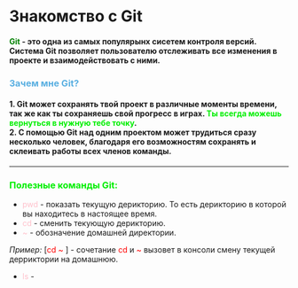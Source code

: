  # Знакомство с Git


#### <font color="Green">**Git**</font> - это одна из самых популярынх сисетем контроля версий. Cистема Git позволяет пользователю отслеживать все изменения в проекте и взаимодействовать с ними.

### <font color="#59afe1">Зачем мне Git?</font>
#### 1. Git может сохранять твой проект в различные моменты времени, так же как ты сохраняешь свой прогресс в играх. <font color="Gree">Ты всегда можешь вернуться в нужную тебе точку</font>. <br> 2. С помощью Git над одним проектом может трудиться сразу несколько человек, благодаря его возможностям сохранять и склеивать работы всех членов команды.

---
### <font color="Gree">**Полезные команды Git:**</font>

* <font color="Pink">pwd</font> - показать текущую дерикторию. То есть дерикторию в которой вы  находитесь в настоящее время. 
* <font color="Pink">cd</font> - сменить текующую дерикторию.
* <font color="Pink">~</font> - обозначение домашней директории.

_Пример:_ 
[<font color="red">cd ~</font> ] - сочетание <font color="red">cd</font> и <font color="red">~</font> вызовет в консоли смену текущей дерриктории на домашнюю.
    
* <font color="Pink">ls</font> - 








